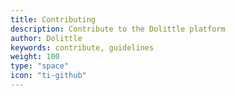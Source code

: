 ```yaml
---
title: Contributing
description: Contribute to the Dolittle platform
author: Dolittle
keywords: contribute, guidelines
weight: 100
type: "space"
icon: "ti-github"
---
```

